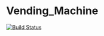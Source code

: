 # Vending_Machine
[![Build Status](https://travis-ci.org/salizwa27/Vending_Machine.svg?branch=master)](https://travis-ci.org/salizwa27/Vending_Machine)
